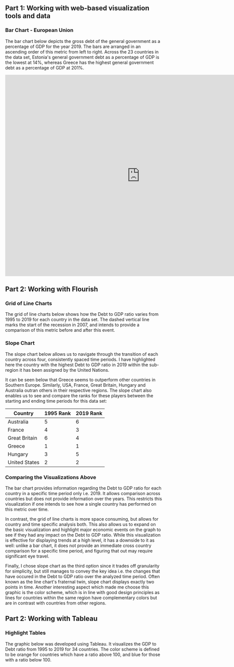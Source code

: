 ## Part 1: Working with web-based visualization tools and data
### Bar Chart - European Union
The bar chart below depicts the gross debt of the general government as a percentage of GDP for the year 2019. The bars are arranged in an ascending order of this metric from left to right. Across the 23 countries in the data set, Estonia's general government debt as a percentage of GDP is the lowest at 14%, whereas Greece has the highest general government debt as a percentage of GDP at 201%.

<iframe src="https://data.oecd.org/chart/6vlI" width="860" height="645" style="border: 0" mozallowfullscreen="true" webkitallowfullscreen="true" allowfullscreen="true"><a href="https://data.oecd.org/chart/6vlI" target="_blank">OECD Chart: General government debt, Total, % of GDP, Annual, 2019</a></iframe>

## Part 2: Working with Flourish
### Grid of Line Charts
The grid of line charts below shows how the Debt to GDP ratio varies from 1995 to 2019 for each country in the data set. The dashed vertical line marks the start of the recession in 2007, and intends to provide a comparison of this metric before and after this event. 

<div class="flourish-embed flourish-chart" data-src="visualisation/7682140"><script src="https://public.flourish.studio/resources/embed.js"></script></div>

### Slope Chart
The slope chart below allows us to navigate through the transition of each country across four, consistently spaced time periods. I have highlighted here the country with the highest Debt to GDP ratio in 2019 within the sub-region it has been assigned by the United Nations. 

It can be seen below that Greece seems to outperform other countries in Southern Europe. Similarly, USA, France, Great Britain, Hungary and Australia outran others in their respective regions. The slope chart also enables us to see and compare the ranks for these players between the starting and ending time periods for this data set: 

Country | 1995 Rank | 2019 Rank
------------ | ------------- | -------------
Australia | 5 | 6
France | 4 | 3
Great Britain | 6 | 4
Greece | 1 | 1
Hungary | 3 | 5
United States | 2 | 2

<div class="flourish-embed flourish-slope" data-src="visualisation/7682425"><script src="https://public.flourish.studio/resources/embed.js"></script></div>

### Comparing the Visualizations Above
The bar chart provides information regarding the Debt to GDP ratio for each country in a specific time period only i.e. 2019. It allows comparison across countries but does not provide information over the years. This restricts this visualization if one intends to see how a single country has performed on this metric over time. 

In contrast, the grid of line charts is more space consuming, but allows for country and time specific analysis both. This also allows us to expand on the basic visualization and highlight major economic events on the graph to see if they had any impact on the Debt to GDP ratio. While this visualization is effective for displaying trends at a high level, it has a downside to it as well: unlike a bar chart, it does not provide an immediate cross country comparison for a specific time period, and figuring that out may require significant eye travel. 

Finally, I chose slope chart as the third option since it trades off granularity for simplicity, but still manages to convey the key idea i.e. the changes that have occured in the Debt to GDP ratio over the analyzed time period. Often known as the line chart's fraternal twin, slope chart displays exactly two points in time. Another interesting aspect which made me choose this graphic is the color scheme, which is in line with good design principles as lines for countries within the same region have complementary colors but are in contrast with countries from other regions. 

## Part 2: Working with Tableau
### Highlight Tables
The graphic below was developed using Tableau. It visualizes the GDP to Debt ratio from 1995 to 2019 for 34 countries. The color scheme is defined to be orange for countries which have a ratio above 100, and blue for those with a ratio below 100. 

<script type='text/javascript' src='https://prod-useast-b.online.tableau.com/javascripts/api/viz_v1.js'></script><div class='tableauPlaceholder' style='width: 1366px; height: 571px;'><object class='tableauViz' width='1366' height='571' style='display:none;'><param name='host_url' value='https%3A%2F%2Fprod-useast-b.online.tableau.com%2F' /> <param name='embed_code_version' value='3' /> <param name='site_root' value='&#47;t&#47;carnegiemellonuniversitytellingstorieswithdata' /><param name='name' value='TableauPart3&#47;OECD' /><param name='tabs' value='no' /><param name='toolbar' value='yes' /><param name='origin' value='card_share_link' /><param name='showAppBanner' value='false' /></object></div>

